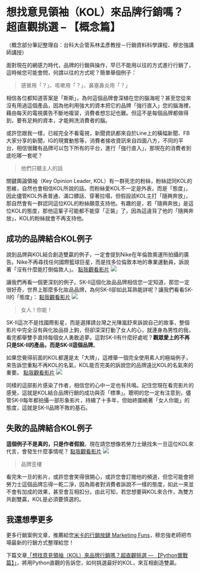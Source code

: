 # 想找意見領袖（KOL）來品牌行銷嗎？超直觀挑選 – 【概念篇】

（概念部分筆記整理自：台科大企管系林孟彥教授－行銷資料科學課程、穆忠強講師講授）

面對現在的網感力時代，品牌的行銷與操作，早已不能用以往的方式進行行銷了，這時候您可能會問，何謂以往的方式呢？簡單舉個例子：

> 感冒用「？」、咳嗽用「？」、鼻塞鼻炎用「？」

相信各位都知道答案是「斯斯」，為何這個品牌會深植在您的腦海呢？甚至您從來沒有用過這個產品，因為他利用強大的資本把它的品牌「強行直入」您的腦海裡，藉由每天的電視廣告不斷地複習，消費者想忘記也難。但這不是每個品牌都做得到，要有足夠的資本，才能夠洗消費者的腦。

或許您跟我一樣，已經完全不看電視，新聞資訊都來自於Line上的橫幅新聞、FB大家分享的新聞，IG的現實動態等，消費者接收資訊來自四面八方，不同的平台，相信很難有品牌可以包下所有的平台，進行「強行直入」，那現在的消費者到底吃哪一套呢？

> 他們只聽主人的話

關鍵輿論領袖（Key Opinion Leader, KOL）有一群死忠的粉絲，粉絲認同KOL的思維，自然也會相信KOL所說的話。而粉絲愛KOL不一定是外表，而是「態度」，因此儘管KOL外表普通、滿口髒話、穿著拉塌，但假設該KOL主打「隨興奔放」，那自然會有一群認同這位KOL的粉絲願意支持他。有趣的是，若「隨興奔放」是這位KOL的態度，那他這輩子可能都不能穿「正裝」了，因為這違背了他的「隨興奔放」，KOL的粉絲就會不再支持他。

## 成功的品牌結合KOL例子
說到品牌與KOL結合創造雙贏的例子，一定會提到Nike在年倫敦奧運所拍攝的廣告。Nike不再尋找任何國際籃球巨星，而是找多位倫敦本地的專業運動員，訴說著「沒有什麼能打倒倫敦人」。
[點我觀看影片](https://www.youtube.com/watch?v=VEl1W25DZlo)
![](https://i.imgur.com/XlFTrqt.png)

讓我們再看一個更深刻的例子。SK-II這個化妝品品牌相信您一定知道，那您一定很好奇，世界上那麼多化妝品品牌，為何SK-II卻如此耳熟能詳呢？讓我們看看SK-II的「態度」：
[點我觀看影片](https://www.youtube.com/watch?v=MN0k4F8o3TE)
![](https://i.imgur.com/rwyCM5H.png)

> 女人！你能！

SK-II這次不是找國際影星，而是選擇請台灣之光陳嵐舒來訴說自己的故事，整個影片中完全沒有與化妝品掛上鉤，但卻深深打動了女人的心，就連身為男性的我，看完都舉雙手直持每個女人勇敢追夢。這對SK-II有什麼好處呢？<strong>觀眾愛上的不再只是SK-II的產品，而是SK-II這個品牌</strong>。

如果您覺得前面的KOL都還是太「大牌」，這裡舉一個完全使用素人的極端例子，來告訴您重點不再KOL的名氣，KOL能否完美的訴說您的品牌遠比KOL的名氣來的重要。
[點我觀看影片](https://www.youtube.com/watch?v=ttQo_Aavitk)
![](https://i.imgur.com/NXhxbhL.png)

同樣的這部影片感染了作者，相信您的心中一定也有共鳴。記住您現在看完影片的感覺，這就是KOL結合品牌行銷的成功與否「標準」。聰明的您一定有注意到，儘管SK-II每年都拍攝一部形象影片，持續了十多年，但始終圍繞著「女人你能」的態度，這就是SK-II品牌不敗的基石。

## 失敗的品牌結合KOL例子
<strong>這個例子不是真的，只是作者假設</strong>。現在請您想像若勞力士錶找朱一旦這位KOL來代言，會發生什麼事情呢？
[點我觀看影片](https://www.youtube.com/watch?v=Lc9szK337VI)
![](https://i.imgur.com/XBVWYHr.png)

> 品牌歪樓

看完朱一旦的影片，或許您會笑得很開心，或許您會訂閱他的頻道，但您可能會把勞力士這個品牌忘得一乾二淨，因為兩者對消費者訴說不一樣的態度，如此一來並不會有加成的效果，甚至會互相扣分。由此可知，若您想要與KOL來合作，為雙方共創雙贏，KOL是必須要慎選的。

## 我還想學更多
更多行銷案例文章，推薦給您[米卡的行銷放肆 Marketing Funs](https://www.jabamay.com/)，穆忠強老師把市場最新的行銷方式整理給您！

下篇文章[「想找意見領袖（KOL）來品牌行銷嗎？超直觀挑選 — 【Python實戰篇】」]()，將用Python直觀的告訴您，如何挑選最好的KOL，來互相創造雙贏。